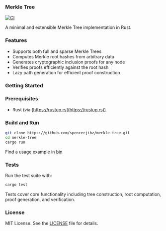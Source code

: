 ### Merkle Tree 

[![CI](https://github.com/spencerjibz/merkle-tree/actions/workflows/ci.yaml/badge.svg)](https://github.com/spencerjibz/merkle-tree/actions/workflows/ci.yaml)

A minimal and extensible Merkle Tree implementation in Rust.
### Features
- Supports both full and sparse Merkle Trees  
- Computes Merkle root hashes from arbitrary data  
- Generates cryptographic inclusion proofs for any node  
- Verifies proofs efficiently against the root hash  
- Lazy path generation for efficient proof construction  
### Getting Started
### Prerequisites
- Rust (via [https://rustup.rs](https://rustup.rs))

### Build and Run

```bash
git clone https://github.com/spencerjibz/merkle-tree.git
cd merkle-tree
cargo run
```
Find a usage example in [bin](bin/main.rs)
### Tests

Run the test suite with:

```bash
cargo test
```
Tests cover core functionality including tree construction, root computation, proof generation, and verification.

### License
MIT License. See the [LICENSE](LICENSE) file for details.
